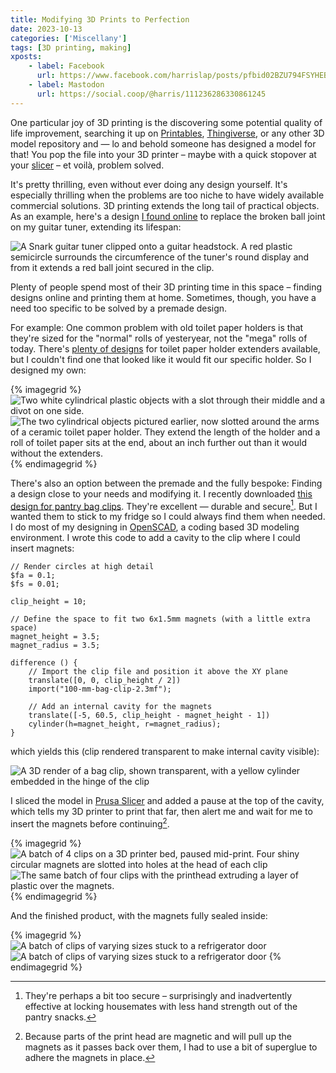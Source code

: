 ```yaml
---
title: Modifying 3D Prints to Perfection
date: 2023-10-13
categories: ['Miscellany']
tags: [3D printing, making]
xposts:
    - label: Facebook
      url: https://www.facebook.com/harrislap/posts/pfbid02BZU794FSYHEBcDnNfMQgTMNZ14fULfqgZB8dNNiADTo9NeXz4Pg4jV4QFvsu4YFFl
    - label: Mastodon
      url: https://social.coop/@harris/111236286330861245
---
```


One particular joy of 3D printing is the discovering some potential quality of life improvement, searching it up on [Printables][], [Thingiverse][], or any other 3D model repository and — lo and behold someone has designed a model for that! You pop the file into your 3D printer – maybe with a quick stopover at your [slicer][prusaslicer] – et voilà, problem solved.

[Printables]: https://www.printables.com/
[Thingiverse]: https://www.thingiverse.com/
[prusaslicer]: https://www.prusa3d.com/prusaslicer/

It's pretty thrilling, even without ever doing any design yourself. It's especially thrilling when the problems are too niche to have widely available commercial solutions. 3D printing extends the long tail of practical objects. As an example, here's a design [I found online][tuner] to replace the broken ball joint on my guitar tuner, extending its lifespan:

[tuner]: https://www.thingiverse.com/thing:4072679

![A Snark guitar tuner clipped onto a guitar headstock. A red plastic semicircle surrounds the circumference of the tuner's round display and from it extends a red ball joint secured in the clip.](../media/modifying-3d-prints/guitar-tuner.jpg)

Plenty of people spend most of their 3D printing time in this space – finding designs online and printing them at home. Sometimes, though, you have a need too specific to be solved by a premade design.

For example: One common problem with old toilet paper holders is that they're sized for the "normal" rolls of yesteryear, not the "mega" rolls of today. There's [plenty of designs][tpextenders] for toilet paper holder extenders available, but I couldn't find one that looked like it would fit our specific holder. So I designed my own:

[tpextenders]: https://www.printables.com/search/all?q=toilet%20paper%20extender

{% imagegrid %}
    ![Two white cylindrical plastic objects with a slot through their middle and a divot on one side.](../media/modifying-3d-prints/tp-extenders-1.jpg)
    ![The two cylindrical objects pictured earlier, now slotted around the arms of a ceramic toilet paper holder. They extend the length of the holder and a roll of toilet paper sits at the end, about an inch further out than it would without the extenders.](../media/modifying-3d-prints/tp-extenders-2.jpg)
{% endimagegrid %}

There's also an option between the premade and the fully bespoke: Finding a design close to your needs and modifying it. I recently downloaded [this design for pantry bag clips][clips]. They're excellent — durable and secure[^1]. But I wanted them to stick to my fridge so I could always find them when needed. I do most of my designing in [OpenSCAD][], a coding based 3D modeling environment. I wrote this code to add a cavity to the clip where I could insert magnets:

[clips]: https://www.printables.com/model/229538-print-in-place-bag-clip-2-parametric/
[OpenSCAD]: https://openscad.org/

```scad
// Render circles at high detail
$fa = 0.1;
$fs = 0.01;

clip_height = 10;

// Define the space to fit two 6x1.5mm magnets (with a little extra space)
magnet_height = 3.5;
magnet_radius = 3.5;

difference () {
    // Import the clip file and position it above the XY plane
    translate([0, 0, clip_height / 2])
    import("100-mm-bag-clip-2.3mf");

    // Add an internal cavity for the magnets
    translate([-5, 60.5, clip_height - magnet_height - 1])
    cylinder(h=magnet_height, r=magnet_radius);
}
```

which yields this (clip rendered transparent to make internal cavity visible):

![A 3D render of a bag clip, shown transparent, with a yellow cylinder embedded in the hinge of the clip](../media/modifying-3d-prints/clip-render.png)

I sliced the model in [Prusa Slicer][prusaslicer] and added a pause at the top of the cavity, which tells my 3D printer to print that far, then alert me and wait for me to insert the magnets before continuing[^2].

{% imagegrid %}
    ![A batch of 4 clips on a 3D printer bed, paused mid-print. Four shiny circular magnets are slotted into holes at the head of each clip](../media/modifying-3d-prints/clips-paused.jpg)
    ![The same batch of four clips with the printhead extruding a layer of plastic over the magnets.](../media/modifying-3d-prints/clips-closing.jpg)
{% endimagegrid %}

And the finished product, with the magnets fully sealed inside:

{% imagegrid %}
    ![A batch of clips of varying sizes stuck to a refrigerator door](../media/modifying-3d-prints/clips-fridge.jpg)
    ![A batch of clips of varying sizes stuck to a refrigerator door](../media/modifying-3d-prints/clip-bag.jpg)
{% endimagegrid %}

[clips]: https://www.printables.com/model/229538-print-in-place-bag-clip-2-parametric/comments/1151095

[^1]: They're perhaps a bit too secure – surprisingly and inadvertently effective at locking housemates with less hand strength out of the pantry snacks.
[^2]: Because parts of the print head are magnetic and will pull up the magnets as it passes back over them, I had to use a bit of superglue to adhere the magnets in place.
